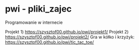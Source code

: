 # pwi - pliki_zajec
Programowanie w internecie

Projekt 1) https://szysztof00.github.io/pwi/projekt1/
Projekt 2) https://szysztof00.github.io/pwi/projekt2/
Gra w kółko i krzyżyk: https://szysztof00.github.io/pwi/tic_tac_toe/
